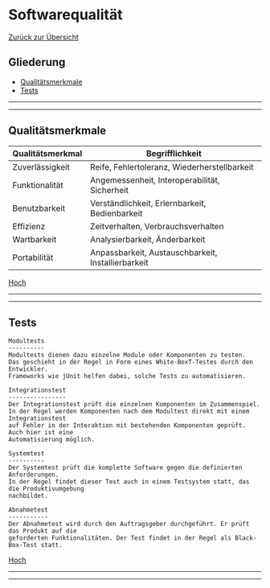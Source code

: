# Softwarequalität

[Zurück zur Übersicht](../readme.md)

## Gliederung

- [Qualitätsmerkmale](#qualitätsmerkmale)
- [Tests](#tests)

---
---


## Qualitätsmerkmale

Qualitätsmerkmal | Begrifflichkeit |
-|-|
Zuverlässigkeit | Reife, Fehlertoleranz, Wiederherstellbarkeit
Funktionalität | Angemessenheit, Interoperabilität, Sicherheit
Benutzbarkeit | Verständlichkeit, Erlernbarkeit, Bedienbarkeit
Effizienz | Zeitverhalten, Verbrauchsverhalten
Wartbarkeit | Analysierbarkeit, Änderbarkeit
Portabilität | Anpassbarkeit, Austauschbarkeit, Installierbarkeit

[Hoch](#gliederung)

---
---

## Tests

```text
Modultests
----------
Modultests dienen dazu einzelne Module oder Komponenten zu testen.
Das geschieht in der Regel in Form eines White-BoxT-Testes durch den Entwickler.
Frameworks wie jUnit helfen dabei, solche Tests zu automatisieren.
```

```text
Integrationstest
----------------
Der Integrationstest prüft die einzelnen Komponenten im Zusammenspiel. 
In der Regel werden Komponenten nach dem Modultest direkt mit einem Integrationstest
auf Fehler in der Interaktion mit bestehenden Komponenten geprüft. Auch hier ist eine 
Automatisierung möglich. 
```

```text
Systemtest
----------
Der Systemtest prüft die komplette Software gegen die definierten Anforderungen.
In der Regel findet dieser Test auch in einem Testsystem statt, das die Produktivumgebung
nachbildet. 
```

```text
Abnahmetest
-----------
Der Abnahmetest wird durch den Auftragsgeber durchgeführt. Er prüft das Produkt auf die 
geforderten Funktionalitäten. Der Test findet in der Regel als Black-Box-Test statt. 
```

[Hoch](#gliederung)

---
---
